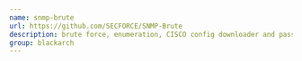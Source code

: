```yaml
---
name: snmp-brute
url: https://github.com/SECFORCE/SNMP-Brute
description: brute force, enumeration, CISCO config downloader and password cracking script. URL : https://github.com/SECFORCE/SNMP-Brute Groups : blackarch blackarch-cracker blackarch-networking
group: blackarch
---
```

